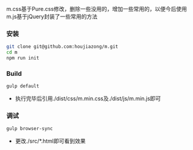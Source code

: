 m.css基于Pure.css修改，删除一些没用的，增加一些常用的，以便今后使用
m.js基于jQuery封装了一些常用的方法

### 安装

```sh
git clone git@github.com:houjiazong/m.git
cd m
npm run init
```

### Build

```sh
gulp default
```
- 执行完毕后引用./dist/css/m.min.css及./dist/js/m.min.js即可

### 调试

```sh
gulp browser-sync
```
- 更改./src/*.html即可看到效果